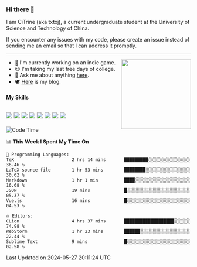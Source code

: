### Hi there 👋

I am CiTrine (aka txtxj), a current undergraduate student at the University of Science and Technology of China.

If you encounter any issues with my code, please create an issue instead of sending me an email so that I can address it promptly.

---

<img align="right" height="190" src="http://github-profile-summary-cards.vercel.app/api/cards/stats?username=txtxj&theme=vue">

- 🌱 I'm currently working on an indie game.
- 😉 I'm taking my last free days of college.
- 💬 Ask me about anything [here](https://github.com/txtxj/txtxj/issues).
- 🕊️ [Here](https://txtxj.top) is my blog.

#### My Skills

![](https://img.shields.io/badge/Unity-000000?logo=unity&logoColor=fff)
![](https://img.shields.io/badge/C%23-239120?logo=csharp&logoColor=fff)
![](https://img.shields.io/badge/Python-3e74a2?logo=python&logoColor=fff)
![](https://img.shields.io/badge/C++-65318e?logo=cplusplus&logoColor=fff)
![](https://img.shields.io/badge/C-5654a2?logo=c&logoColor=fff)
![](https://img.shields.io/badge/Vue-4FC08D?logo=vuedotjs&logoColor=fff)
![](https://img.shields.io/badge/Blender-f5792a?logo=blender&logoColor=fff)
![](https://img.shields.io/badge/MS%20SQL-cc2927?logo=microsoftsqlserver&logoColor=fff)
---

<!--START_SECTION:waka-->
![Code Time](http://img.shields.io/badge/Code%20Time-1%2C824%20hrs%2039%20mins-blue)

📊 **This Week I Spent My Time On** 

```text
💬 Programming Languages: 
TeX                      2 hrs 14 mins       █████████░░░░░░░░░░░░░░░░   36.46 % 
LaTeX source file        1 hr 53 mins        ████████░░░░░░░░░░░░░░░░░   30.62 % 
Markdown                 1 hr 1 min          ████░░░░░░░░░░░░░░░░░░░░░   16.68 % 
JSON                     19 mins             █░░░░░░░░░░░░░░░░░░░░░░░░   05.37 % 
Vue.js                   16 mins             █░░░░░░░░░░░░░░░░░░░░░░░░   04.53 % 

🔥 Editors: 
CLion                    4 hrs 37 mins       ███████████████████░░░░░░   74.98 % 
WebStorm                 1 hr 23 mins        ██████░░░░░░░░░░░░░░░░░░░   22.44 % 
Sublime Text             9 mins              █░░░░░░░░░░░░░░░░░░░░░░░░   02.58 % 
```


 Last Updated on 2024-05-27 20:11:24 UTC
<!--END_SECTION:waka-->
